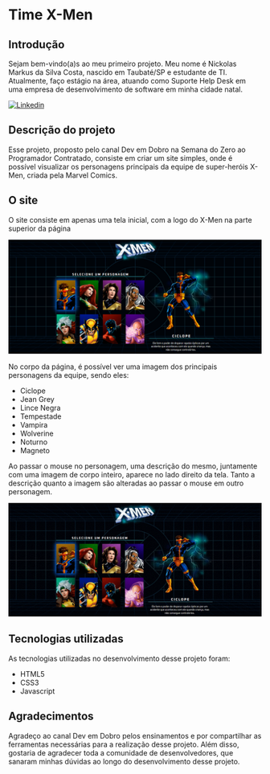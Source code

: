 # Time X-Men
## Introdução
Sejam bem-vindo(a)s ao meu primeiro projeto. Meu nome é Nickolas Markus da Silva Costa, nascido em Taubaté/SP e estudante de TI. Atualmente, faço estágio na área, atuando como Suporte Help Desk em uma empresa de desenvolvimento de software em minha cidade natal.

[![Linkedin](https://img.shields.io/badge/LinkedIn-0077B5?style=for-the-badge&logo=linkedin&logoColor=white)](https://linkedin.com/in/nickolas09)

## Descrição do projeto
Esse projeto, proposto pelo canal Dev em Dobro na Semana do Zero ao Programador Contratado, consiste em criar um site simples, onde é possível visualizar os personagens principais da equipe de super-heróis X-Men, criada pela Marvel Comics.
## O site
O site consiste em apenas uma tela inicial, com a logo do X-Men na parte superior da página

![Página principal](https://github.com/nikolau96/projeto-xmen/blob/main/src/img%20readme/xmen.png)

No corpo da página, é possível ver uma imagem dos principais personagens da equipe, sendo eles:
* Ciclope
* Jean Grey
* Lince Negra
* Tempestade
* Vampira
* Wolverine
* Noturno
* Magneto

Ao passar o mouse no personagem, uma descrição do mesmo, juntamente com uma imagem de corpo inteiro, aparece no lado direito da tela. Tanto a descrição quanto a imagem são alteradas ao passar o mouse em outro personagem.

![Gif](https://github.com/nikolau96/projeto-xmen/blob/main/src/img%20readme/xmen-gif-completo.gif)

## Tecnologias utilizadas
As tecnologias utilizadas no desenvolvimento desse projeto foram:
* HTML5
* CSS3
* Javascript

## Agradecimentos
Agradeço ao canal Dev em Dobro pelos ensinamentos e por compartilhar as ferramentas necessárias para a realização desse projeto. Além disso, gostaria de agradecer toda a comunidade de desenvolvedores, que sanaram minhas dúvidas ao longo do desenvolvimento desse projeto.
